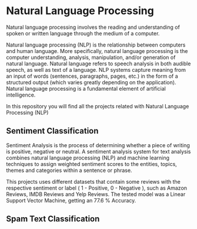 # Natural Language Processing

Natural language processing involves the reading and understanding of spoken or written language through the medium of a computer.

Natural language processing (NLP) is the relationship between computers and human language. More specifically, natural language processing is the computer understanding, analysis, manipulation, and/or generation of natural language.
Natural language refers to speech analysis in both audible speech, as well as text of a language. NLP systems capture meaning from an input of words (sentences, paragraphs, pages, etc.) in the form of a structured output (which varies greatly depending on the application). Natural language processing is a fundamental element of artificial intelligence.

In this repository you will find all the projects related with Natural Language Processing (NLP)

## Sentiment Classification

Sentiment Analysis is the process of determining whether a piece of writing is positive, negative or neutral. A sentiment analysis system for text analysis combines natural language processing (NLP) and machine learning techniques to assign weighted sentiment scores to the entities, topics, themes and categories within a sentence or phrase.

This projects uses different datasets that contain some reviews with the respective sentiment or label ( 1 - Positive, 0 - Negative ), such as Amazon Reviews, IMDB Reviews and Yelp Reviews. The tested model was a Linear Support Vector Machine, getting an 77.6 % Accuracy. 

## Spam Text Classification
